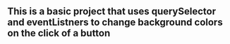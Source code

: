 ## This is a basic project that uses querySelector and eventListners to change background colors on the click of a button
